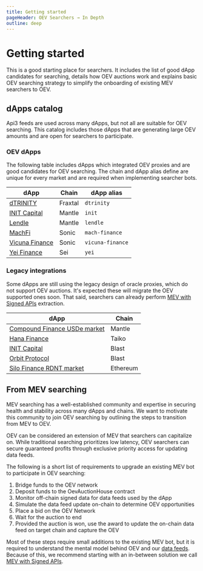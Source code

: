 ```yaml
---
title: Getting started
pageHeader: OEV Searchers → In Depth
outline: deep
---
```


<PageHeader/>

# Getting started

This is a good starting place for searchers. It includes the list of good dApp candidates for searching, details how OEV auctions
work and explains basic OEV searching strategy to simplify the onboarding of
existing MEV searchers to OEV.

## dApps catalog

Api3 feeds are used across many dApps, but not all are suitable for OEV searching. This catalog includes those dApps that are generating large OEV amounts and are open for searchers to participate.

### OEV dApps

<!-- NOTE: Make sure these are sorted alphabetically; title matches information in @api3/contracts; homepage points to the dApp market (can differ from dApp landing page) -->

The following table includes dApps which integrated OEV proxies and are good candidates for OEV searching. The chain and dApp alias define are unique for every market and are required when implementing searcher bots.

| dApp                                                 | Chain   | dApp alias       |
| ---------------------------------------------------- | ------- | ---------------- |
| [dTRINITY](https://dtrinity.org/)                    | Fraxtal | `dtrinity`       |
| [INIT Capital](https://app.init.capital/?chain=5000) | Mantle  | `init`           |
| [Lendle](https://lendle.xyz/)                        | Mantle  | `lendle`         |
| [MachFi](https://www.machfi.xyz/)                    | Sonic   | `mach-finance`   |
| [Vicuna Finance](https://vicunafinance.com/)         | Sonic   | `vicuna-finance` |
| [Yei Finance](https://www.yei.finance/)              | Sei     | `yei`            |

### Legacy integrations

Some dApps are still using the legacy design of oracle proxies, which do not support OEV auctions. It's expected these will migrate the OEV supported ones soon. That said, searchers can already
perform [MEV with Signed APIs](/oev-searchers/in-depth/mev-with-signed-apis)
extraction.

<!-- NOTE: Make sure these are sorted alphabetically; title matches information in @api3/contracts; homepage points to the dApp market (can differ from dApp landing page) -->

| dApp                                                                                                 | Chain    |
| ---------------------------------------------------------------------------------------------------- | -------- |
| [Compound Finance USDe market](https://app.compound.finance/markets/usde-mantle)                     | Mantle   |
| [Hana Finance](https://www.hana.finance/)                                                            | Taiko    |
| [INIT Capital](https://app.init.capital/?chain=81457)                                                | Blast    |
| [Orbit Protocol](https://orbitlending.io/)                                                           | Blast    |
| [Silo Finance RDNT market](https://app.silo.finance/silo/0x19d3F8D09773065867e9fD11716229e73481c55A) | Ethereum |

## From MEV searching

MEV searching has a well-established community and expertise in securing health
and stability across many dApps and chains. We want to motivate this community
to join OEV searching by outlining the steps to transition from MEV to OEV.

OEV can be considered an extension of MEV that searchers can capitalize on. While traditional searching prioritizes low latency, OEV searchers can secure guaranteed profits through exclusive priority access for updating data feeds.

The following is a short list of requirements to upgrade an existing MEV
bot to participate in OEV searching:

1. Bridge funds to the OEV network
2. Deposit funds to the OevAuctionHouse contract
3. Monitor off-chain signed data for data feeds used by the dApp
4. Simulate the data feed update on-chain to determine OEV opportunities
5. Place a bid on the OEV Network
6. Wait for the auction to end
7. Provided the auction is won, use the award to update the on-chain data feed on target chain and capture
   the OEV

Most of these steps require small additions to the existing MEV bot, but it is
required to understand the mental model behind OEV and our
[data feeds](/oev-searchers/in-depth/data-feeds/). Because of this, we recommend starting
with an in-between solution we call
[MEV with Signed APIs](/oev-searchers/in-depth/mev-with-signed-apis).
